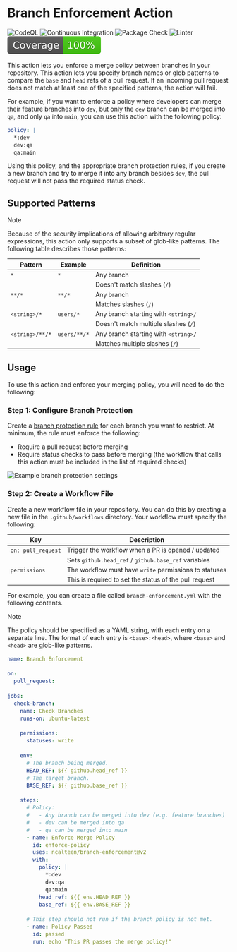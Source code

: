 # Branch Enforcement Action

![CodeQL](https://github.com/ncalteen/branch-enforcement/actions/workflows/codeql.yml/badge.svg)
![Continuous Integration](https://github.com/ncalteen/branch-enforcement/actions/workflows/continuous-integration.yml/badge.svg)
![Package Check](https://github.com/ncalteen/branch-enforcement/actions/workflows/check-dist.yml/badge.svg)
![Linter](https://github.com/ncalteen/branch-enforcement/actions/workflows/linter.yml/badge.svg)
![Code Coverage](./badges/coverage.svg)

This action lets you enforce a merge policy between branches in your repository.
This action lets you specify branch names or glob patterns to compare the `base`
and `head` refs of a pull request. If an incoming pull request does not match at
least one of the specified patterns, the action will fail.

For example, if you want to enforce a policy where developers can merge their
feature branches into `dev`, but only the `dev` branch can be merged into `qa`,
and only `qa` into `main`, you can use this action with the following policy:

```yaml
policy: |
  *:dev
  dev:qa
  qa:main
```

Using this policy, and the appropriate branch protection rules, if you create a
new branch and try to merge it into any branch besides `dev`, the pull request
will not pass the required status check.

## Supported Patterns

> [!NOTE]
>
> Because of the security implications of allowing arbitrary regular
> expressions, this action only supports a subset of glob-like patterns. The
> following table describes those patterns:

| Pattern         | Example      | Definition                           |
| --------------- | ------------ | ------------------------------------ |
| `*`             | `*`          | Any branch                           |
|                 |              | Doesn't match slashes (`/`)          |
| `**/*`          | `**/*`       | Any branch                           |
|                 |              | Matches slashes (`/`)                |
| `<string>/*`    | `users/*`    | Any branch starting with `<string>/` |
|                 |              | Doesn't match multiple slashes (`/`) |
| `<string>/**/*` | `users/**/*` | Any branch starting with `<string>/` |
|                 |              | Matches multiple slashes (`/`)       |

## Usage

To use this action and enforce your merging policy, you will need to do the
following:

### Step 1: Configure Branch Protection

Create a
[branch protection rule](https://docs.github.com/en/repositories/configuring-branches-and-merges-in-your-repository/managing-protected-branches/about-protected-branches)
for each branch you want to restrict. At minimum, the rule must enforce the
following:

- Require a pull request before merging
- Require status checks to pass before merging (the workflow that calls this
  action must be included in the list of required checks)

![Example branch protection settings](img/branch-protection.png)

### Step 2: Create a Workflow File

Create a new workflow file in your repository. You can do this by creating a new
file in the `.github/workflows` directory. Your workflow must specify the
following:

| Key                | Description                                            |
| ------------------ | ------------------------------------------------------ |
| `on: pull_request` | Trigger the workflow when a PR is opened / updated     |
|                    | Sets `github.head_ref` / `github.base_ref` variables   |
| `permissions`      | The workflow must have `write` permissions to statuses |
|                    | This is required to set the status of the pull request |

For example, you can create a file called `branch-enforcement.yml` with the
following contents.

> [!NOTE]
>
> The policy should be specified as a YAML string, with each entry on a separate
> line. The format of each entry is `<base>:<head>`, where `<base>` and `<head>`
> are glob-like patterns.

```yaml
name: Branch Enforcement

on:
  pull_request:

jobs:
  check-branch:
    name: Check Branches
    runs-on: ubuntu-latest

    permissions:
      statuses: write

    env:
      # The branch being merged.
      HEAD_REF: ${{ github.head_ref }}
      # The target branch.
      BASE_REF: ${{ github.base_ref }}

    steps:
      # Policy:
      #   - Any branch can be merged into dev (e.g. feature branches)
      #   - dev can be merged into qa
      #   - qa can be merged into main
      - name: Enforce Merge Policy
        id: enforce-policy
        uses: ncalteen/branch-enforcement@v2
        with:
          policy: |
            *:dev
            dev:qa
            qa:main
          head_ref: ${{ env.HEAD_REF }}
          base_ref: ${{ env.BASE_REF }}

      # This step should not run if the branch policy is not met.
      - name: Policy Passed
        id: passed
        run: echo "This PR passes the merge policy!"
```
